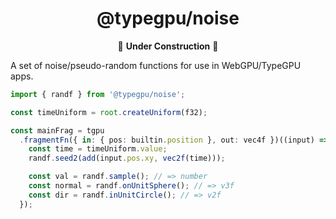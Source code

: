 <div align="center">

# @typegpu/noise

🚧 **Under Construction** 🚧

</div>

A set of noise/pseudo-random functions for use in WebGPU/TypeGPU apps.

```ts
import { randf } from '@typegpu/noise';

const timeUniform = root.createUniform(f32);

const mainFrag = tgpu
  .fragmentFn({ in: { pos: builtin.position }, out: vec4f })((input) => {
    const time = timeUniform.value;
    randf.seed2(add(input.pos.xy, vec2f(time)));

    const val = randf.sample(); // => number
    const normal = randf.onUnitSphere(); // => v3f
    const dir = randf.inUnitCircle(); // => v2f
  });

```